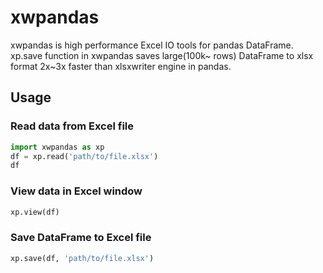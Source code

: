 # xwpandas

xwpandas is high performance Excel IO tools for pandas DataFrame. xp.save function in xwpandas saves large(100k~ rows) DataFrame to xlsx format 2x~3x faster than xlsxwriter engine in pandas. 

## Usage

### Read data from Excel file

```python
import xwpandas as xp
df = xp.read('path/to/file.xlsx')
df
```

### View data in Excel window

```python
xp.view(df)
```

### Save DataFrame to Excel file

```python
xp.save(df, 'path/to/file.xlsx')
```
